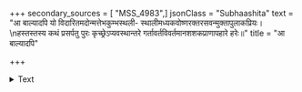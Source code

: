 +++
secondary_sources = [ "MSS_4983",]
jsonClass = "Subhaashita"
text = "आ बाल्यादपि यो विदारितमदोन्मत्तेभकुम्भस्थली- स्थालीमध्यकवोष्णरक्तरसवन्मुक्तापुलाकप्रियः।  \nहस्तस्तस्य कथं प्रसर्पतु पुरः कृच्छ्रेऽप्यवस्थान्तरे गर्तावर्तविवर्तमानशशकप्राणापहारे हरेः॥"
title = "आ बाल्यादपि"

+++

<details><summary>Text</summary>

आ बाल्यादपि यो विदारितमदोन्मत्तेभकुम्भस्थली- स्थालीमध्यकवोष्णरक्तरसवन्मुक्तापुलाकप्रियः।  
हस्तस्तस्य कथं प्रसर्पतु पुरः कृच्छ्रेऽप्यवस्थान्तरे गर्तावर्तविवर्तमानशशकप्राणापहारे हरेः॥
</details>
